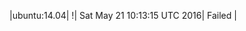 |ubuntu:14.04| \![](https://cdn.rawgit.com/Neilpang/letest/master/status/ubuntu-14.04.svg?1463825595)| Sat May 21 10:13:15 UTC 2016| Failed |
